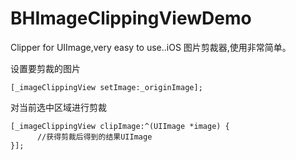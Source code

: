 # BHImageClippingViewDemo
Clipper for UIImage,very easy to use..iOS 图片剪裁器,使用非常简单。

设置要剪裁的图片
    
    [_imageClippingView setImage:_originImage];
对当前选中区域进行剪裁
    
    [_imageClippingView clipImage:^(UIImage *image) {
          //获得剪裁后得到的结果UIImage
    }];
